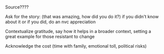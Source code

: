 Source????

Ask for the story: (that was amazing, how did you do it?) if you didn't know about it or if you did, do an nvc appreciation

Contextualize gratitude, say how it helps in a broader context, setting a great example for those resistant to change

Acknowledge the cost (time with family, emotional toll, political risks)